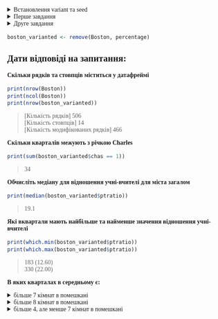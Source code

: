 <span style="font-family:Cascadia code; font-weight:250">

<details>
    <summary>Встановлення variant та seed</summary>

```R
get_percentage <- function(group, student_position) {
  set.seed(group * 25 + student_position)
  round(runif(1, min = group + 5, max = 25 - group)) / 100
}
```

</details>

<details>
    <summary>Перше завдання</summary>

## Зчитування з файлу
```R
collage_dataset <- read.csv("e:\\Programming\\R\\RLabs\\RFirstLab\\College.csv", header = TRUE)
```

## Зміна даних за варіантом

Для зміни даних за варіантом використовується функція `remove`:

```R
remove <- function(dataset, percentage) {
  dataset[-get_indexes(dataset, percentage), ]
}
```

Функція `get_indexes` генерує набір випадкових індексів, у діапазоні від 1 до довжини датасету.

```R
get_indexes <- function(dataset, percentage) {
  sample(seq(from = 1, to = length(dataset[, 1])),
         round(length(dataset[, 1]) * percentage))
}
```
## Переглянути за допомогою функції `fix` інформацію про датасет

```R
fix(collage_dataset_varianted)
```

**Результат:**
![Функція fix на зміненому згідно варіанту датасеті](Results/fix_dataset.png)

## Забрати колонку з назвами закладів
```R
collages_without_names <- collage_dataset_varianted[, -1]
```

Для того, щоб у функції pairs можна було передати увесь датасет, замінимо значення `Yes`, `No` на 1 та 0 відповідно.

```R
collages_without_names$Private <-
  ifelse(collages_without_names$Private == "Yes", 1, 0)
```

**Результат**

![Датасет зі зміненими значеннями](Results/fix-changed-dataset.png)


## Використання функцій `summary` та `pairs`.

### `Summary`:
```
    Private            Apps           Accept            Enroll      
 Min.   :0.0000   Min.   :  100   Min.   :   90.0   Min.   :  35.0
 1st Qu.:0.0000   1st Qu.:  786   1st Qu.:  611.5   1st Qu.: 243.5  
 Median :1.0000   Median : 1557   Median : 1110.0   Median : 434.0
 Mean   :0.7245   Mean   : 3024   Mean   : 2035.9   Mean   : 792.0
 3rd Qu.:1.0000   3rd Qu.: 3712   3rd Qu.: 2459.5   3rd Qu.: 910.5
 Max.   :1.0000   Max.   :48094   Max.   :26330.0   Max.   :6392.0
   Top10perc       Top25perc       F.Undergrad     P.Undergrad
 Min.   : 1.00   Min.   :  9.00   Min.   :  199   Min.   :    1.0  
 1st Qu.:15.00   1st Qu.: 41.00   1st Qu.:  981   1st Qu.:   98.0
 Median :23.00   Median : 54.00   Median : 1715   Median :  370.0
 Mean   :27.49   Mean   : 55.64   Mean   : 3741   Mean   :  861.8
 3rd Qu.:35.00   3rd Qu.: 68.00   3rd Qu.: 4228   3rd Qu.:  976.0
 Max.   :96.00   Max.   :100.00   Max.   :31643   Max.   :21836.0  
    Outstate       Room.Board       Books           Personal
 Min.   : 2340   Min.   :1780   Min.   :  96.0   Min.   : 250.0
 1st Qu.: 7290   1st Qu.:3600   1st Qu.: 470.0   1st Qu.: 877.5
 Median : 9900   Median :4200   Median : 500.0   Median :1200.0
 Mean   :10384   Mean   :4357   Mean   : 548.8   Mean   :1337.7  
 3rd Qu.:12761   3rd Qu.:5032   3rd Qu.: 600.0   3rd Qu.:1660.0
 Max.   :21700   Max.   :8124   Max.   :2000.0   Max.   :6800.0
      PhD            Terminal       S.F.Ratio      perc.alumni
 Min.   : 10.00   Min.   : 24.0   Min.   : 2.90   Min.   : 0.00
 1st Qu.: 62.00   1st Qu.: 71.0   1st Qu.:11.50   1st Qu.:13.00
 Median : 75.00   Median : 82.0   Median :13.60   Median :21.00  
 Mean   : 72.74   Mean   : 79.7   Mean   :14.13   Mean   :22.58
 3rd Qu.: 85.00   3rd Qu.: 92.0   3rd Qu.:16.50   3rd Qu.:31.00
 Max.   :100.00   Max.   :100.0   Max.   :39.80   Max.   :64.00
     Expend        Grad.Rate
 Min.   : 3186   Min.   : 10.00
 1st Qu.: 6738   1st Qu.: 54.00
 Median : 8354   Median : 66.00  
 Mean   : 9671   Mean   : 65.79
 3rd Qu.:10816   3rd Qu.: 78.00
 Max.   :56233   Max.   :118.00
```
### `Pairs`:
![Графік pairs](Results/pairs-results.png)

Побудуємо графік довільних трьох стовпців даних.
```R
pairs(data.frame(collages_without_names$Accept,
                 collages_without_names$Top25perc,
                 collages_without_names$PhD))
```
Розглянемо результати.
![Графік pairs для трьох колонок](Results/threecolumns-pairs.png)

## Побудова діаграми Outstate vs Private
```R
plot(collages_without_names$Outstate, collages_without_names$Private)
```
```R
plot(collages_without_names[c("Outstate", "Private")])
```
![Alt text](Results/Outstake-private-plot.png)

> З рисунку можна зробити висновок, що більшість приватних шкіл знаходяться за межами штату.

## Створення якісного показника Elite
```R
elite <- rep(FALSE, nrow(collages_without_names))
elite[collages_without_names$Top10perc > 50] <- TRUE
elite <- as.logical(elite)
collages_without_names <- data.frame(collages_without_names, elite)
```
**Для чого останні дві команди?**
> Для додавання колонки `elite` до датафрейму. При об'єднанні цих стрічок коду в одну, назва колонки перетвориться з `elite` на `as.logical(elite)`.


**Чи багато таких університетів?**
```R
print(length(which(elite)))
print(sum(elite == FALSE, na.rm = TRUE))
```
> [1] 72 </br>
[1] 643

**Побудувати діаграму Outstate vs Elite**
```R
plot(elite, collages_without_names$Outstate)
```

![Графік відношення outstate до elite](Results/Outstate-elite-plot.png)
>З графіку можна зробити висново, що більшість елітних шкіл знаходяться в штаті.
</details>

<details>

<summary>Друге завдання</summary>

## Додати бібліотеку MASS
```R
library(MASS)
```

## Обрізати датафрейм за допомогою `sample`
</details>

```R
boston_varianted <- remove(Boston, percentage)
```

## Дати відповіді на запитання:

**Скільки рядків та стовпців міститься у датафреймі**

```R
print(nrow(Boston))
print(ncol(Boston))
print(nrow(boston_varianted))
```

> [Кількість рядків] 506 </br>
[Кількість стовпців] 14 </br>
[Кількість модифікованих рядків] 466


**Скільки кварталів межують з річкою Charles**

```R
print(sum(boston_varianted$chas == 1))
```

> 34

**Обчисліть медіану для відношення учні-вчителі для міста загалом**

```R
print(median(boston_varianted$ptratio))
```

>19.1

**Які вквартали мають найбільше та найменше значення відношення учні-вчителі**

```R
print(which.min(boston_varianted$ptratio))
print(which.max(boston_varianted$ptratio))
```

>183 (12.60) </br>
330 (22.00)

**В яких кварталах в середньому є:**

<details>
    <summary>більше 7 кімнат в помешкані</summary>

```R
print(which(boston_varianted$rm > 7))
```
>[1]   3   5  40  61  83  84  92  93  94 152 153 154 157 169 171 175 177 180 182</br>
[20] 183 184 185 187 189 190 208 209 210 213 214 218 233 236 237 238 240 241 242</br>
[39] 243 244 246 247 252 255 259 260 261 262 269 277 282 284 318 339 344 349 419</br>
[58] 445</br>

</details>

<details>
    <summary>більше 8 кімнат в помешкані</summary>

```R
print(which(boston_varianted$rm > 8))
```

>[1]  92 154 190 208 214 233 237 242 339

</details>

<details>
    <summary>більше 4, але менше 7 кімнат в помешкані</summary>

```R
print(which(boston_varianted$rm > 4 & boston_varianted$rm < 7))
```

>[1]   1   2   4   6   7   8   9  10  11  12  13  14  15  16  17  18  19  20</br>
 [19]  21  22  23  24  25  26  27  28  29  30  31  32  33  34  35  36  37  38</br>
 [37]  39  41  42  43  44  45  46  47  48  49  50  51  52  53  54  55  56  57</br>
 [55]  58  59  60  62  63  64  65  66  67  68  69  70  71  72  73  74  75  76</br>
 [73]  77  78  79  80  81  82  85  86  87  88  89  90  91  95  96  97  98  99</br>
 [91] 100 101 102 103 104 105 106 107 108 109 110 111 112 113 114 115 116 117</br>
[109] 118 119 120 121 122 123 124 125 126 127 128 129 130 131 132 133 134 135</br>
[127] 136 137 138 139 140 141 142 143 144 145 146 147 148 149 150 151 155 156</br>
[145] 158 159 160 161 162 163 164 165 166 167 168 170 172 173 174 176 178 179</br>
[163] 181 186 188 191 192 193 194 195 196 197 198 199 200 201 202 203 204 205</br>
[181] 206 207 211 212 215 216 217 219 220 221 222 223 224 225 226 227 228 229</br>
[199] 230 231 232 234 235 239 245 248 249 250 251 253 254 256 257 258 263 264</br>
[217] 265 266 267 268 270 271 272 273 274 275 276 278 279 280 281 283 285 286</br>
[235] 287 288 289 290 291 292 293 294 295 296 297 298 299 300 301 302 303 304</br>
[253] 305 306 307 308 309 310 311 312 313 314 315 316 317 319 320 321 322 323</br>
[271] 324 325 326 327 328 329 330 331 332 333 334 335 336 337 338 341 342 343</br>
[289] 345 346 347 348 350 351 352 353 354 355 356 357 358 359 360 361 362 363</br>
[307] 364 365 366 367 368 369 370 371 372 373 374 375 376 377 378 379 380 381</br>
[325] 382 383 384 385 386 387 388 389 390 391 392 393 394 395 396 397 398 399</br>
[343] 400 401 402 403 404 405 406 407 408 409 410 411 412 413 414 415 416 417</br>
[361] 418 420 421 422 423 424 425 426 427 428 429 430 431 432 433 434 435 436</br>
[379] 437 438 439 440 441 442 443 444 446 447 448 449 450 451 452 453 454 455</br>
[397] 456 457 458 459 460 461 462 463 464 465 466</br>

</details>
</span>